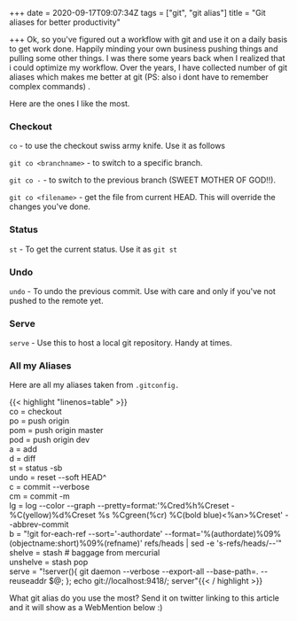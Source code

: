 +++
date = 2020-09-17T09:07:34Z
tags = ["git", "git alias"]
title = "Git aliases for better productivity"

+++
Ok, so you've figured out a workflow with git and use it on a daily basis to get work done. Happily minding your own business pushing things and pulling some other things. I was there some years back when I realized that i could optimize my workflow. Over the years, I have collected number of git aliases which makes me better at git (PS: also i dont have to remember complex commands) .

Here are the ones I like the most.

### Checkout

`co` - to use the checkout swiss army knife. Use it as follows

`git co <branchname>` - to switch to a specific branch.

`git co -` - to switch to  the previous branch (SWEET MOTHER OF GOD!!).

`git co <filename>` - get the file from current HEAD. This will override the changes you've done.

### Status

`st` - To get the current status. Use it as `git st`

### Undo

`undo` - To undo the previous commit. Use with care and only if you've not pushed to the remote yet.

### Serve

`serve` - Use this to host a local git repository. Handy at times.

### All my Aliases

Here are all my aliases taken from `.gitconfig.`  
  
{{< highlight "linenos=table" >}}  
    co = checkout  
    po = push origin  
    pom = push origin master  
    pod = push origin dev  
    a = add  
    d = diff  
    st = status -sb  
    undo = reset --soft HEAD^  
    c = commit --verbose  
    cm = commit -m  
    lg = log --color --graph --pretty=format:'%Cred%h%Creset -%C(yellow)%d%Creset %s %Cgreen(%cr) %C(bold blue)<%an>%Creset' --abbrev-commit  
    b = "!git for-each-ref --sort='-authordate' --format='%(authordate)%09%(objectname:short)%09%(refname)' refs/heads | sed -e 's-refs/heads/--'"  
    shelve = stash # baggage from mercurial  
    unshelve = stash pop  
    serve = "!server(){ git daemon --verbose --export-all --base-path=. --reuseaddr $@; }; echo git://localhost:9418/; server"{{< / highlight >}}  
  
What git alias do you use the most? Send it on twitter linking to this article and it will show as a WebMention below :) 